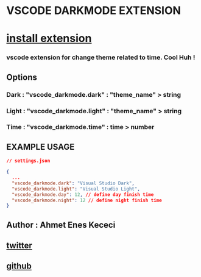 # VSCODE DARKMODE EXTENSION

# [install extension](vscode:extension/granddaleTech.theme)


### vscode extension for change theme related to time. Cool Huh !

## Options

### Dark : "vscode_darkmode.dark" : "theme_name" > string

### Light : "vscode_darkmode.light" : "theme_name" > string

### Time : "vscode_darkmode.time" : time > number

## EXAMPLE USAGE

```json
// settings.json

{
  ...
  "vscode_darkmode.dark": "Visual Studio Dark",
  "vscode_darkmode.light": "Visual Studio Light",
  "vscode_darkmode.day": 12, // define day finish time
  "vscode_darkmode.night": 12 // define night finish time
}
```

## Author : Ahmet Enes Kececi

## [twitter](https://twitter.com/KccEnes)

## [github](https://github.com/AhmetEnesKCC)
